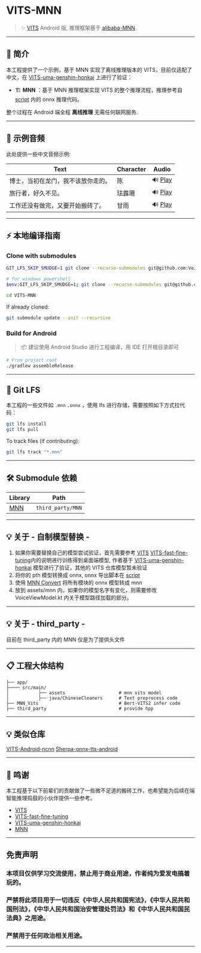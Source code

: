 # VITS-MNN

> ✨ [VITS](https://github.com/Plachtaa/VITS-fast-fine-tuning) Android 版, 推理框架基于 [alibaba-MNN](https://github.com/alibaba/MNN).

---

## 🧠 简介

本工程提供了一个示例，基于 MNN 实现了离线推理版本的 VITS，目前仅适配了中文，在 [VITS-uma-genshin-honkai](https://huggingface.co/spaces/zomehwh/vits-uma-genshin-honkai/tree/main) 上进行了验证：

- 🏗 **MNN** ：基于 MNN 推理框架实现 VITS 的整个推理流程，推理参考自 [script](onnx_export/script) 内的 onnx 推理代码。

整个过程在 Android 端全程 **离线推理** 无需任何联网服务.

---


## 🎵 示例音频

此处提供一些中文音频示例:

| Text               | Character | Audio                                                                                      |
|--------------------|-----------|--------------------------------------------------------------------------------------------|
| 博士，当初在龙门，我不该放你走的。  | 陈         | 🔊 [Play](https://github.com/user-attachments/assets/a6fc4022-e473-41e3-89da-0f5c9741a4c4) |
| 旅行者，好久不见。          | 珐露珊       | 🔊 [Play](https://github.com/user-attachments/assets/60a96546-1e18-43b8-9a6a-3c9bfd5eca42) |
| 工作还没有做完，又要开始搬砖了。   | 甘雨        | 🔊 [Play](https://github.com/user-attachments/assets/7482e892-630f-47ee-829f-336ceb9525c4)                                                   |

---

## ⚡ 本地编译指南

### Clone with submodules

```bash
GIT_LFS_SKIP_SMUDGE=1 git clone --recurse-submodules git@github.com:Voine/VITS-MNN.git

# for windows powershell
$env:GIT_LFS_SKIP_SMUDGE=1; git clone --recurse-submodules git@github.com:Voine/VITS-MNN.git

cd VITS-MNN
```

If already cloned:

```bash
git submodule update --init --recursive
```

### Build for Android

> 📦 建议使用 Android Studio 进行工程编译，用 IDE 打开根目录即可

```bash
# From project root
./gradlew assembleRelease
```

---

## 🛁 Git LFS

本工程的一些文件如 `.mnn` `.onnx` ，使用 lfs 进行存储，需要按照如下方式拉代码：

```bash
git lfs install
git lfs pull
```

To track files (if contributing):

```bash
git lfs track "*.mnn"
```

---

## 🛠️ Submodule 依赖

| Library      | Path                         |
|--------------|------------------------------|
| [MNN](https://github.com/alibaba/MNN)        | `third_party/MNN`            |


---


## 💡 关于 - 自制模型替换 -

1. 如果你需要替换自己的模型尝试验证，首先需要参考 [VITS](https://github.com/jaywalnut310/vits) [VITS-fast-fine-tuning](https://github.com/Plachtaa/VITS-fast-fine-tuning)内的说明进行训练得到桌面端模型, 作者基于 [VITS-uma-genshin-honkai](https://huggingface.co/spaces/zomehwh/vits-uma-genshin-honkai/tree/main) 模型进行了验证，其他的 VITS 仓库模型暂未验证
2. 将你的 pth 模型转换成 onnx, onnx 导出脚本在  [script](onnx_export/script)
3. 使用 [MNN Convert](https://mnn-docs.readthedocs.io/en/latest/tools/convert.html) 将所有模块的 onnx 模型转成 mnn
4. 放到 assets/mnn 内，如果你的模型名字有变化，则需要修改 VoiceViewModel.kt 内关于模型路径加载的部分。

---

## 💡 关于 - third_party -

目前在 third_party 内的 MNN 仅是为了提供头文件

---

## 📋 工程大体结构

```
├── app/
├──── src/main/                 
│           ├── assets                    # mnn vits model
│           ├── java/ChineseCleaners      # Text preprocess code
├── MNN_Vits                              # Bert-VITS2 infer code
├── third_party                           # provide hpp

```

---

## 💡 类似仓库

[VITS-Android-ncnn](https://github.com/weirdseed/Vits-Android-ncnn)
[Sherpa-onnx-tts-android](https://github.com/k2-fsa/sherpa-onnx/tree/master/android/SherpaOnnxTts)

---

## 🙌 鸣谢

本工程基于以下前辈们的贡献做了一些微不足道的搬砖工作，也希望能为后续在端智能推理捣鼓的小伙伴提供一些参考。

- [VITS](https://github.com/jaywalnut310/vits)
- [VITS-fast-fine-tuning](https://github.com/Plachtaa/VITS-fast-fine-tuning)
- [VITS-uma-genshin-honkai](https://huggingface.co/spaces/zomehwh/vits-uma-genshin-honkai/tree/main)
- [MNN](https://github.com/alibaba/MNN)


---

## 免责声明
### 本项目仅供学习交流使用，禁止用于商业用途，作者纯为爱发电搞着玩的。

### 严禁将此项目用于一切违反《中华人民共和国宪法》，《中华人民共和国刑法》，《中华人民共和国治安管理处罚法》和《中华人民共和国民法典》之用途。
### 严禁用于任何政治相关用途。

---

